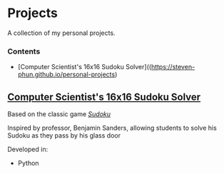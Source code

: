 # Projects
A collection of my personal projects. 

### Contents 
- [Computer Scientist's 16x16 Sudoku Solver]((https://steven-phun.github.io/personal-projects)

## [Computer Scientist's 16x16 Sudoku Solver](https://.github.com)

Based on the classic game [*Sudoku*](https://en.wikipedia.org/wiki/Sudoku)

Inspired by professor, Benjamin Sanders, allowing students to solve his Sudoku as they pass by his glass door

Developed in:

- Python
